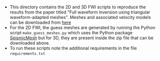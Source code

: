 * This directory contains the 2D and 3D FWI scripts to reproduce the results from the paper titled "Full waveform inversion using triangular waveform-adapted meshes". Meshes and associated velocity models can be downloaded from [here](https://zenodo.org/record/5172307#.YRFJoS1h1pQ)
* For the 2D FWI, the guess meshes are generated by running the Python script `make_guess_meshes.py` which uses the Python package [SeismicMesh](https://github.com/krober10nd/SeismicMesh) but for 3D, they are present inside the zip file that can be downloaded above.
* To run these scripts note the additional requirements in the file `requirements.txt`
